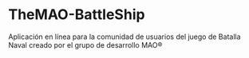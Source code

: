 # TheMAO-BattleShip
Aplicación en línea para la comunidad de usuarios del juego de Batalla Naval creado por el grupo de desarrollo MAO®
